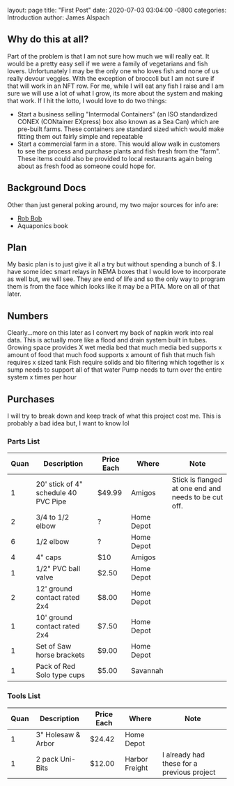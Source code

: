
layout: page
title: "First Post"
date: 2020-07-03 03:04:00 -0800
categories: Introduction
author: James Alspach

## Why do this at all?
Part of the problem is that I am not sure how much we will really eat. It would be a pretty easy sell if we were a family of vegetarians and fish lovers. Unfortunately I may be the only one who loves fish and none of us really devour veggies. With the exception of broccoli but I am not sure if that will work in an NFT row.
For me, while I will eat any fish I raise and I am sure we will use a lot of what I grow, its more about the system and making that work.
If I hit the lotto, I would love to do two things:
- Start a business selling "Intermodal Containers" (an ISO standardized CONEX (CONtainer EXpress) box also known as a Sea Can) which are pre-built farms. These containers are standard sized which would make fitting them out fairly simple and repeatable
- Start a commercial farm in a store. This would allow walk in customers to see the process and purchase plants and fish fresh from the "farm". These items could also be provided to local restaurants again being about as fresh food as someone could hope for.

## Background Docs
Other than just general poking around, my two major sources for info are:
 - [Rob Bob](https://www.youtube.com/channel/UChz2QEbZECEzUih1DiqZTNA)
 - Aquaponics book


## Plan
My basic plan is to just give it all a try but without spending a bunch of $. I have some idec smart relays in NEMA boxes that I would love to incorporate as well but, we will see. They are end of life and so the only way to program them is from the face which looks like it may be a PITA. More on all of that later.

## Numbers
Clearly...more on this later as I convert my back of napkin work into real data. This is actually more like a flood and drain system built in tubes.
Growing space provides X wet media bed
that much media bed supports x amount of food
that much food supports x amount of fish
that much fish requires x sized tank
Fish require solids and bio filtering which together is x
sump needs to support all of that water
Pump needs to turn over the entire system x times per hour

## Purchases
I will try to break down and keep track of what this project cost me. This is probably a bad idea but, I want to know lol

### Parts List
| Quan | Description | Price Each | Where | Note |
| --- | ------------- | ----- | -------------------- | -------------------- |
| 1 | 20' stick of 4" schedule 40 PVC Pipe | $49.99 | Amigos | Stick is flanged at one end and needs to be cut off. |
| 2 | 3/4 to 1/2 elbow | ? | Home Depot |
| 6 | 1/2 elbow  | ?  |  Home Depot |
| 4  | 4" caps  | $10  |  Amigos |
| 1  | 1/2" PVC ball valve  | $2.50  |  Home Depot |
| 2 | 12' ground contact rated 2x4 | $8.00 | Home Depot |
| 1 | 10' ground contact rated 2x4 | $7.50 | Home Depot |
| 1 | Set of Saw horse brackets | $9.00 | Home Depot |
| 1 | Pack of Red Solo type cups | $5.00 | Savannah |

### Tools List
| Quan | Description | Price Each | Where | Note |
| --- | ------------- | ----- | -------------------- | -------------------- |
| 1 | 3" Holesaw & Arbor | $24.42 | Home Depot |
| 1 | 2 pack Uni-Bits | $12.00 | Harbor Freight | I already had these for a previous project |
